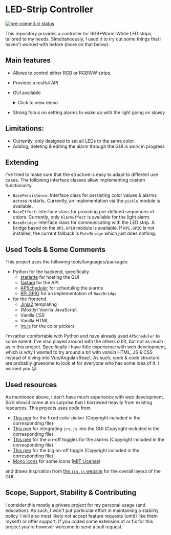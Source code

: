 # LED-Strip Controller

[![pre-commit.ci status](https://results.pre-commit.ci/badge/github/Bibo-Joshi/led-strip-controller/main.svg)](https://results.pre-commit.ci/latest/github/Bibo-Joshi/led-strip-controller/main)

This repository provides a controller for RGB+Warm-White LED strips, tailored to my needs.
Simultaneously, I used it to try out some things that I haven't worked with before (more on that below).

## Main features

- Allows to control either RGB or RGBWW strips.
- Provides a restful API
- GUI available
  <details> <summary>Click to view demo</summary>

  ![Demo](https://github.com/Bibo-Joshi/led-strip-controller/edit/demo/demo.gif)

  </details>

- Strong focus on setting alarms to wake up with the light going on slowly

## Limitations:

- Currently, only designed to set all LEDs to the same color.
- Adding, deleting & editing the alarm through the GUI is work in progress

## Extending

I've tried to make sure that the structure is easy to adapt to different use cases.
The following interface classes allow implementing custom functionality.

- `BasePersistence`: Interface class for persisting color values & alarms across restarts. Currently, an implementation via the `pickle` module is available.
- `BaseEffect`: Interface class for providing pre-defined sequences of colors. Currently, only `AlarmEffect` is available for the light alarm.
- `BaseBridge`: Interface class for communicating with the LED strip. A bridge based on the `RPI.GPIO` module is available. If `RPI.GPIO` is not installed, the current fallback is `MuteBridge` which just does nothing.

## Used Tools & Some Comments

This project uses the following tools/languages/packages:

- Python for the backend, specifically
  - [starlette](https://www.starlette.io/) for hosting the GUI
  - [fastapi](https://fastapi.tiangolo.com) for the API
  - [APScheduler](https://apscheduler.readthedocs.io/) for scheduling the alarms
  - [RPi.GPIO](https://sourceforge.net/projects/raspberry-gpio-python/) for an implementation of `BaseBridge`
- for the frontend
  - [Jinja2](https://palletsprojects.com/p/jinja/) templating
  - (Mostly) Vanilla JavaScript
  - Vanilla CSS
  - Vanilla HTML
  - [iro.js](https://iro.js.org) for the color pickers

I'm rather comfortable with Python and have already used `APScheduler` to some extent.
I've also played around with the others _a bit_, but not as much as in this project.
Specifically I have little experience with web development, which is why I wanted to try around a bit with _vanilla_ HTML, JS & CSS instead of diving into Vue/Angular/React.
As such, code & code structure are probably gruesome to look at for everyone who has some idea of it.
I warned you 😉.

## Used resources

As mentioned above, I don't have much experience with web development.
So it should come at no surprise that I borrowed heavily from existing resources.
This projects uses code from

- [This pen](https://codepen.io/jkantner/pen/xxXmVKw) for the fixed color picker (Copyright included in the corresponding file)
- [This pen](https://codepen.io/rakujira/pen/WZOeNq) for integrating `iro.js` into the GUI (Copyright included in the corresponding file)
- [This pen](https://codepen.io/jkantner/pen/XEzWGr) for the on-off toggles for the alarms (Copyright included in the corresponding file)
- [This pen](https://codepen.io/milanraring/pen/KKwRBQp) for the big on-off toggle (Copyright included in the corresponding file)
- [Mono icons](https://icons.mono.company) for some icons ([MIT License](https://github.com/mono-company/mono-icons/blob/master/LICENSE.md))

and draws inspiration from [the `iro.js` website](https://github.com/jaames/iro.js) for the overall layout of the GUI.

## Scope, Support, Stability & Contributing

I consider this mostly a private project for my personal usage (and education).
As such, I won't put particular effort in maintaining a stability policy.
I will also most likely not accept feature requests (until I like them myself) or offer support.
If you coded some extension of or fix for this project you're however welcome to send a pull request.
